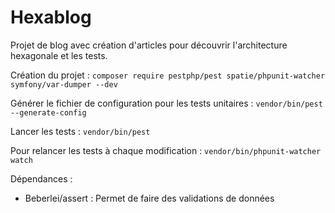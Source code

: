 # Hexablog
Projet de blog avec création d'articles pour découvrir l'architecture hexagonale et les tests.

Création du projet :
`composer require pestphp/pest spatie/phpunit-watcher symfony/var-dumper --dev`

Générer le fichier de configuration pour les tests unitaires : 
`vendor/bin/pest --generate-config`

Lancer les tests :
`vendor/bin/pest`

Pour relancer les tests à chaque modification :
`vendor/bin/phpunit-watcher watch`

Dépendances :
- Beberlei/assert : Permet de faire des validations de données
